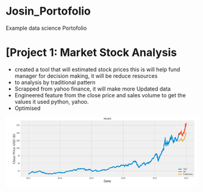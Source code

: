# Josin_Portofolio
Example data science Portofolio


# [Project 1: Market Stock Analysis
* created a tool that will estimated stock prices this is will help fund manager for decision making, it will be reduce resources
* to analysis by traditional pattern
* Scrapped from yahoo finance, it will make more Updated data
* Engineered feature from the close price and sales volume to get the values it used python, yahoo.
* Optimised 

![](https://github.com/josin29999/Josin_Portofolio/blob/main/images/Screenshot%20from%202022-01-04%2021-23-02.png)
